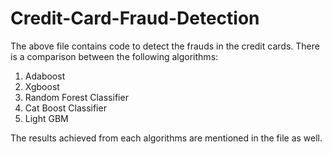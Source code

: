 # Credit-Card-Fraud-Detection

The above file contains code to detect the frauds in the credit cards. There is a comparison between the following algorithms:

1) Adaboost
2) Xgboost
3) Random Forest Classifier
4) Cat Boost Classifier
5) Light GBM

The results achieved from each algorithms are mentioned in the file as well.

